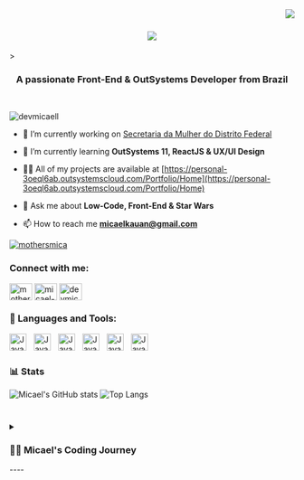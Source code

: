 <img align="right" src="https://visitor-badge.laobi.icu/badge?page_id=page.id" />

<h1 align="center">
  <a href="https://git.io/typing-svg">
    <img src="https://readme-typing-svg.demolab.com?font=&pause=1000&color=FFE81F&random=false&width=435&lines=Hello+World!%F0%9F%91%8B;I'm+Micael+Freitas!;" />
  </a>
</h1>>

<h3 align="center">A passionate Front-End & OutSystems Developer from Brazil</h3>

<br />

<p align="left"> <img src="https://komarev.com/ghpvc/?username=devmicaell&label=Profile%20views&color=0e75b6&style=flat" alt="devmicaell" /> </p>


- 🔭 I’m currently working on [Secretaria da Mulher do Distrito Federal](https://www.mulher.df.gov.br)

- 🌱 I’m currently learning **OutSystems 11, ReactJS & UX/UI Design**

- 👨‍💻 All of my projects are available at [https://personal-3oeql6ab.outsystemscloud.com/Portfolio/Home](https://personal-3oeql6ab.outsystemscloud.com/Portfolio/Home)

- 💬 Ask me about **Low-Code, Front-End & Star Wars**

- 📫 How to reach me **micaelkauan@gmail.com**

<p align="left"> <a href="https://twitter.com/mothersmica" target="blank"><img src="https://img.shields.io/twitter/follow/mothersmica?logo=twitter&style=for-the-badge" alt="mothersmica" /></a> </p>

<h3 align="left">Connect with me:</h3>
<p align="left">
<a href="https://twitter.com/mothersmica" target="blank"><img align="center" src="https://raw.githubusercontent.com/rahuldkjain/github-profile-readme-generator/master/src/images/icons/Social/twitter.svg" alt="mothersmica" height="30" width="40" /></a>
<a href="https://linkedin.com/in/micael-chagas-outsystems" target="blank"><img align="center" src="https://raw.githubusercontent.com/rahuldkjain/github-profile-readme-generator/master/src/images/icons/Social/linked-in-alt.svg" alt="micael-chagas-outsystems" height="30" width="40" /></a>
<a href="https://discord.gg/devmicael" target="blank"><img align="center" src="https://raw.githubusercontent.com/rahuldkjain/github-profile-readme-generator/master/src/images/icons/Social/discord.svg" alt="devmicael" height="30" width="40" /></a>
</p>

### 🧰 Languages and Tools:</h3>

<img align="left" alt="Java" width="30px" style="padding-right:10px;" src="https://cdn.jsdelivr.net/gh/devicons/devicon@latest/icons/html5/html5-original.svg" />
<img align="left" alt="Java" width="30px" style="padding-right:10px;" src="https://cdn.jsdelivr.net/gh/devicons/devicon@latest/icons/css3/css3-original.svg" />
<img align="left" alt="Java" width="30px" style="padding-right:10px;" src="https://cdn.jsdelivr.net/gh/devicons/devicon@latest/icons/javascript/javascript-original.svg" />
<img align="left" alt="Java" width="30px" style="padding-right:10px;" src="https://cdn.jsdelivr.net/gh/devicons/devicon@latest/icons/react/react-original.svg" />
<img align="left" alt="Java" width="30px" style="padding-right:10px;" src="https://cdn.jsdelivr.net/gh/devicons/devicon@latest/icons/c/c-original.svg" />
<img align="left" alt="Java" width="30px" style="padding-right:10px;" src="https://cdn.jsdelivr.net/gh/devicons/devicon@latest/icons/azuresqldatabase/azuresqldatabase-original.svg" />
<br />

#

### 📊 Stats

![Micael's GitHub stats](https://github-readme-stats.vercel.app/api?username=devmicaell&show_icons=true&theme=vision-friendly-dark)
![Top Langs](https://github-readme-stats.vercel.app/api/top-langs/?username=devmicaell&layout=compact&theme=vision-friendly-dark)

#

<details>
  <summary><h3>👨‍💻 Micael's Coding Journey</h3></summary>
pintopt
  
</details>
----
